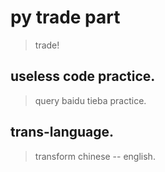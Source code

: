 
# py trade part

> trade!

## useless code practice.
> query baidu tieba practice.
## trans-language.
> transform chinese -- english.


